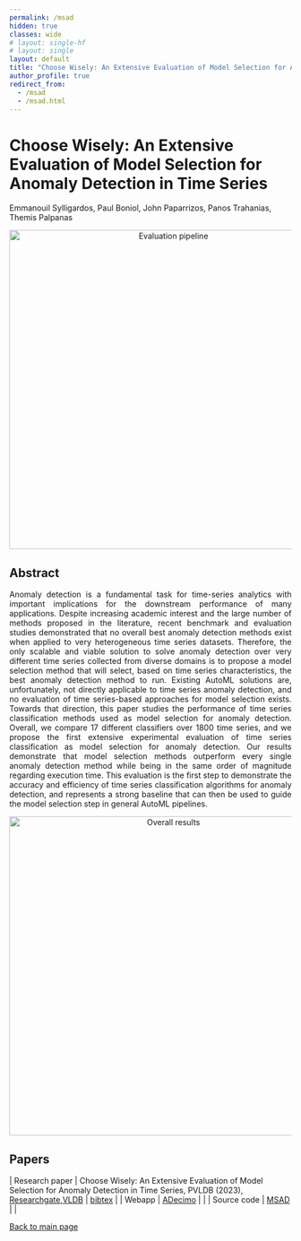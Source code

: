 ```yaml
---
permalink: /msad
hidden: true
classes: wide
# layout: single-hf
# layout: single
layout: default
title: "Choose Wisely: An Extensive Evaluation of Model Selection for Anomaly Detection in Time Series"
author_profile: true
redirect_from: 
  - /msad
  - /msad.html
---
```


# Choose Wisely: An Extensive Evaluation of Model Selection for Anomaly Detection in Time Series
Emmanouil Sylligardos, Paul Boniol, John Paparrizos, Panos Trahanias, Themis Palpanas

<p align="center">
<img src="https://github.com/boniolp/MSAD/blob/main/assets/figures/3_pipeline.jpg" alt="Evaluation pipeline" width="570"/>
</p>

## Abstract
<p style='text-align: justify;'>
Anomaly detection is a fundamental task for time-series analytics with important implications for the downstream performance of many applications. 
  Despite increasing academic interest and the large number of methods proposed in the literature, recent benchmark and evaluation studies demonstrated 
  that no overall best anomaly detection methods exist when applied to very heterogeneous time series datasets. Therefore, the only scalable and viable 
  solution to solve anomaly detection over very different time series collected from diverse domains is to propose a model selection method that will 
  select, based on time series characteristics, the best anomaly detection method to run. Existing AutoML solutions are, unfortunately, not directly 
  applicable to time series anomaly detection, and no evaluation of time series-based approaches for model selection exists. Towards that direction, 
  this paper studies the performance of time series classification methods used as model selection for anomaly detection. Overall, we compare 17 
  different classifiers over 1800 time series, and we propose the first extensive experimental evaluation of time series classification as model 
  selection for anomaly detection. Our results demonstrate that model selection methods outperform every single anomaly detection method while being in 
  the same order of magnitude regarding execution time. This evaluation is the first step to demonstrate the accuracy and efficiency of time series 
  classification algorithms for anomaly detection, and represents a strong baseline that can then be used to guide the model selection step in general 
  AutoML pipelines.
</p>

<p align="center">
<img src="https://github.com/boniolp/MSAD/blob/main/assets/figures/1_intro_fig.jpg" alt="Overall results" width="570"/>
</p>


## Papers

| Research paper | Choose Wisely: An Extensive Evaluation of Model Selection for Anomaly Detection in Time Series, PVLDB (2023), [Researchgate](https://www.researchgate.net/publication/373337385_Choose_Wisely_An_Extensive_Evaluation_of_Model_Selection_for_Anomaly_Detection_in_Time_Series),[VLDB](https://www.vldb.org/pvldb/vol16/p3418-boniol.pdf) | [bibtex](https://boniolp.github.io/assets/pdfs/msad.txt) |
| Webapp | [ADecimo](https://adecimots.streamlit.app/) |  |
| Source code | [MSAD](https://github.com/boniolp/MSAD) |  |

[Back to main page](https://boniolp.github.io/)
